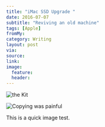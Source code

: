 ```yaml
---
title: "iMac SSD Upgrade "
date: 2016-07-07
subtitle: "Reviving an old machine"
tags: [Apple]
fromMy: 
category: Writing
layout: post
via: 
source: 
link: 
image:
  feature:
  header:
---
```



![the Kit](https://s3-us-west-2.amazonaws.com/www.jimmylittle.com/post-images/imacupgrade/C110353B-B991-487B-9CEE-0AB414F039D6.JPG)

![Copying was painful](https://s3-us-west-2.amazonaws.com/www.jimmylittle.com/post-images/imacupgrade/716AE11F-179B-42BE-9E1A-CC96BFFB088D.JPG)

This is a quick image test.	
